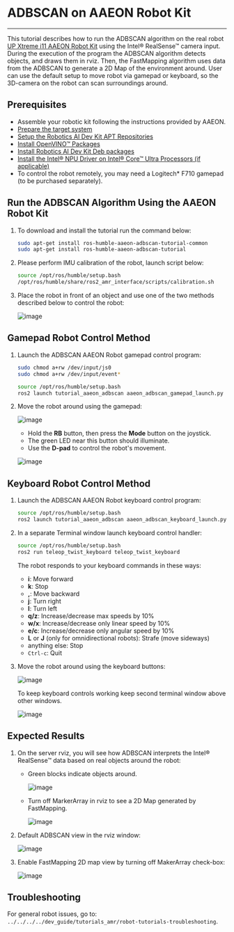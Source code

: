 
# ADBSCAN on AAEON Robot Kit

---

This tutorial describes how to run the ADBSCAN algorithm on the real
robot [UP Xtreme i11 AAEON Robot
Kit](https://up-shop.org/up-xtreme-i11-robotic-kit.html) using the
Intel® RealSense™ camera input. During the execution of the program the
ADBSCAN algorithm detects objects, and draws them in rviz. Then, the
FastMapping algorithm uses data from the ADBSCAN to generate a 2D Map of
the environment around. User can use the default setup to move robot via
gamepad or keyboard, so the 3D-camera on the robot can scan surroundings
around.

## Prerequisites

- Assemble your robotic kit following the instructions provided by
  AAEON.
- [Prepare the target system](https://docs.openedgeplatform.intel.com/edge-ai-suites/robotics-ai-suite/main/robotics/gsg_robot/prepare-system.html)
- [Setup the Robotics AI Dev Kit APT Repositories](https://docs.openedgeplatform.intel.com/edge-ai-suites/robotics-ai-suite/main/robotics/gsg_robot/apt-setup.html)
- [Install OpenVINO™ Packages](https://docs.openedgeplatform.intel.com/edge-ai-suites/robotics-ai-suite/main/robotics/gsg_robot/install-openvino.html)
- [Install Robotics AI Dev Kit Deb packages](https://docs.openedgeplatform.intel.com/edge-ai-suites/robotics-ai-suite/main/robotics/gsg_robot/install.html)
- [Install the Intel® NPU Driver on Intel® Core™ Ultra Processors (if applicable)](https://docs.openedgeplatform.intel.com/edge-ai-suites/robotics-ai-suite/main/robotics/gsg_robot/install-npu-driver.html)
- To control the robot remotely, you may need a Logitech\* F710 gamepad
  (to be purchased separately).

## Run the ADBSCAN Algorithm Using the AAEON Robot Kit

1. To download and install the tutorial run the command below:

    ``` bash
    sudo apt-get install ros-humble-aaeon-adbscan-tutorial-common
    sudo apt-get install ros-humble-aaeon-adbscan-tutorial
    ```

2. Please perform IMU calibration of the robot, launch script below:

    ``` bash
    source /opt/ros/humble/setup.bash
    /opt/ros/humble/share/ros2_amr_interface/scripts/calibration.sh
    ```

3. Place the robot in front of an object and use one of the two methods
    described below to control the robot:

    ![image](images/adbscan_aaeon_object_s.png)

## Gamepad Robot Control Method

1. Launch the ADBSCAN AAEON Robot gamepad control program:

    ``` bash
    sudo chmod a+rw /dev/input/js0
    sudo chmod a+rw /dev/input/event*
    ```

    ``` bash
    source /opt/ros/humble/setup.bash
    ros2 launch tutorial_aaeon_adbscan aaeon_adbscan_gamepad_launch.py
    ```

2. Move the robot around using the gamepad:

    ![image](images/gamepad_Logitech_F710_v2.png)

    - Hold the **RB** button, then press the **Mode** button on the
      joystick.
    - The green LED near this button should illuminate.
    - Use the **D-pad** to control the robot\'s movement.

    ![image](images/adbscan_aaeon_gamepad_control.gif)

## Keyboard Robot Control Method

1. Launch the ADBSCAN AAEON Robot keyboard control program:

    ``` bash
    source /opt/ros/humble/setup.bash
    ros2 launch tutorial_aaeon_adbscan aaeon_adbscan_keyboard_launch.py
    ```

2. In a separate Terminal window launch keyboard control handler:

    ``` bash
    source /opt/ros/humble/setup.bash
    ros2 run teleop_twist_keyboard teleop_twist_keyboard
    ```

    The robot responds to your keyboard commands in these ways:

    - **i**: Move forward
    - **k**: Stop
    - **,**: Move backward
    - **j**: Turn right
    - **l**: Turn left
    - **q/z**: Increase/decrease max speeds by 10%
    - **w/x**: Increase/decrease only linear speed by 10%
    - **e/c**: Increase/decrease only angular speed by 10%
    - **L** or **J** (only for omnidirectional robots): Strafe (move
      sideways)
    - anything else: Stop
    - `Ctrl-c`: Quit

3. Move the robot around using the keyboard buttons:

    ![image](images/adbscan_aaeon_keyboard_control.gif)

    To keep keyboard controls working keep second terminal window above
    other windows.

    ![image](images/adbscan_aaeon_pic4.png)

## Expected Results

1. On the server rviz, you will see how ADBSCAN interprets the Intel®
    RealSense™ data based on real objects around the robot:

    - Green blocks indicate objects around.

      ![image](images/adbscan_aaeon_pic1.png)

    - Turn off MarkerArray in rviz to see a 2D Map generated by FastMapping.

      ![image](images/adbscan_aaeon_pic2.png)

2. Default ADBSCAN view in the rviz window:

    ![image](images/adbscan_aaeon_3d_map.gif)

3. Enable FastMapping 2D map view by turning off MakerArray check-box:

    ![image](images/adbscan_aaeon_2d_map.gif)

## Troubleshooting

For general robot issues, go to:
`../../../../dev_guide/tutorials_amr/robot-tutorials-troubleshooting`.
